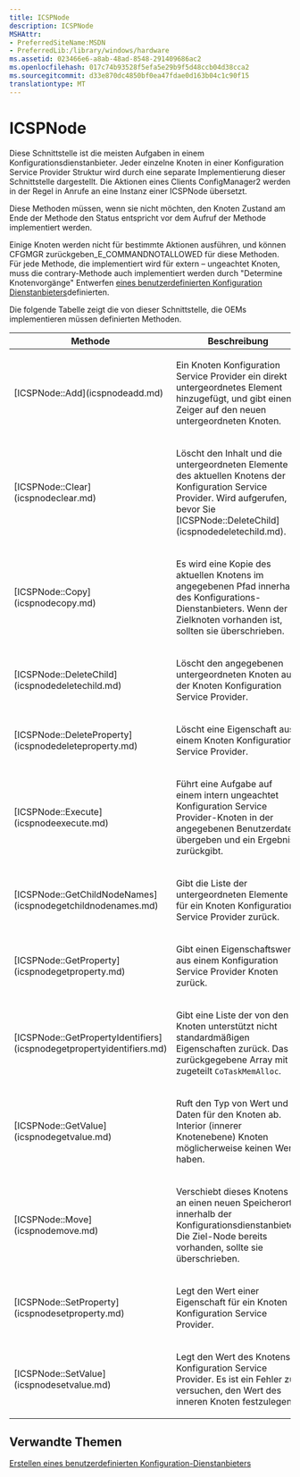 ```yaml
---
title: ICSPNode
description: ICSPNode
MSHAttr:
- PreferredSiteName:MSDN
- PreferredLib:/library/windows/hardware
ms.assetid: 023466e6-a8ab-48ad-8548-291409686ac2
ms.openlocfilehash: 017c74b93528f5efa5e29b9f5d48ccb04d38cca2
ms.sourcegitcommit: d33e870dc4850bf0ea47fdae0d163b04c1c90f15
translationtype: MT
---
```

# <a name="icspnode"></a>ICSPNode

Diese Schnittstelle ist die meisten Aufgaben in einem Konfigurationsdienstanbieter. Jeder einzelne Knoten in einer Konfiguration Service Provider Struktur wird durch eine separate Implementierung dieser Schnittstelle dargestellt. Die Aktionen eines Clients ConfigManager2 werden in der Regel in Anrufe an eine Instanz einer ICSPNode übersetzt.

Diese Methoden müssen, wenn sie nicht möchten, den Knoten Zustand am Ende der Methode den Status entspricht vor dem Aufruf der Methode implementiert werden.

Einige Knoten werden nicht für bestimmte Aktionen ausführen, und können CFGMGR zurückgeben\_E\_COMMANDNOTALLOWED für diese Methoden. Für jede Methode, die implementiert wird für extern – ungeachtet Knoten, muss die contrary-Methode auch implementiert werden durch "Determine Knotenvorgänge" Entwerfen [eines benutzerdefinierten Konfiguration Dienstanbieters](design-a-custom-windows-csp.md)definierten.

Die folgende Tabelle zeigt die von dieser Schnittstelle, die OEMs implementieren müssen definierten Methoden.

<table>
<colgroup>
<col width="50%" />
<col width="50%" />
</colgroup>
<thead>
<tr class="header">
<th>Methode</th>
<th>Beschreibung</th>
</tr>
</thead>
<tbody>
<tr class="odd">
<td><p>[ICSPNode::Add](icspnodeadd.md)</p></td>
<td><p>Ein Knoten Konfiguration Service Provider ein direkt untergeordnetes Element hinzugefügt, und gibt einen Zeiger auf den neuen untergeordneten Knoten.</p></td>
</tr>
<tr class="even">
<td><p>[ICSPNode::Clear](icspnodeclear.md)</p></td>
<td><p>Löscht den Inhalt und die untergeordneten Elemente des aktuellen Knotens der Konfiguration Service Provider. Wird aufgerufen, bevor Sie [ICSPNode::DeleteChild](icspnodedeletechild.md).</p></td>
</tr>
<tr class="odd">
<td><p>[ICSPNode::Copy](icspnodecopy.md)</p></td>
<td><p>Es wird eine Kopie des aktuellen Knotens im angegebenen Pfad innerhalb des Konfigurations-Dienstanbieters. Wenn der Zielknoten vorhanden ist, sollten sie überschrieben.</p></td>
</tr>
<tr class="even">
<td><p>[ICSPNode::DeleteChild](icspnodedeletechild.md)</p></td>
<td><p>Löscht den angegebenen untergeordneten Knoten aus der Knoten Konfiguration Service Provider.</p></td>
</tr>
<tr class="odd">
<td><p>[ICSPNode::DeleteProperty](icspnodedeleteproperty.md)</p></td>
<td><p>Löscht eine Eigenschaft aus einem Knoten Konfiguration Service Provider.</p></td>
</tr>
<tr class="even">
<td><p>[ICSPNode::Execute](icspnodeexecute.md)</p></td>
<td><p>Führt eine Aufgabe auf einem intern ungeachtet Konfiguration Service Provider-Knoten in der angegebenen Benutzerdaten übergeben und ein Ergebnis zurückgibt.</p></td>
</tr>
<tr class="odd">
<td><p>[ICSPNode::GetChildNodeNames](icspnodegetchildnodenames.md)</p></td>
<td><p>Gibt die Liste der untergeordneten Elemente für ein Knoten Konfiguration Service Provider zurück.</p></td>
</tr>
<tr class="even">
<td><p>[ICSPNode::GetProperty](icspnodegetproperty.md)</p></td>
<td><p>Gibt einen Eigenschaftswert aus einem Konfiguration Service Provider Knoten zurück.</p></td>
</tr>
<tr class="odd">
<td><p>[ICSPNode::GetPropertyIdentifiers](icspnodegetpropertyidentifiers.md)</p></td>
<td><p>Gibt eine Liste der von den Knoten unterstützt nicht standardmäßigen Eigenschaften zurück. Das zurückgegebene Array mit zugeteilt <code>CoTaskMemAlloc</code>.</p></td>
</tr>
<tr class="even">
<td><p>[ICSPNode::GetValue](icspnodegetvalue.md)</p></td>
<td><p>Ruft den Typ von Wert und Daten für den Knoten ab. Interior (innerer Knotenebene) Knoten möglicherweise keinen Wert haben.</p></td>
</tr>
<tr class="odd">
<td><p>[ICSPNode::Move](icspnodemove.md)</p></td>
<td><p>Verschiebt dieses Knotens an einen neuen Speicherort innerhalb der Konfigurationsdienstanbieter. Die Ziel-Node bereits vorhanden, sollte sie überschrieben.</p></td>
</tr>
<tr class="even">
<td><p>[ICSPNode::SetProperty](icspnodesetproperty.md)</p></td>
<td><p>Legt den Wert einer Eigenschaft für ein Knoten Konfiguration Service Provider.</p></td>
</tr>
<tr class="odd">
<td><p>[ICSPNode::SetValue](icspnodesetvalue.md)</p></td>
<td><p>Legt den Wert des Knotens Konfiguration Service Provider. Es ist ein Fehler zu versuchen, den Wert des inneren Knoten festzulegen.</p></td>
</tr>
</tbody>
</table>

 

## <a name="related-topics"></a>Verwandte Themen

[Erstellen eines benutzerdefinierten Konfiguration-Dienstanbieters](create-a-custom-configuration-service-provider.md)

 






